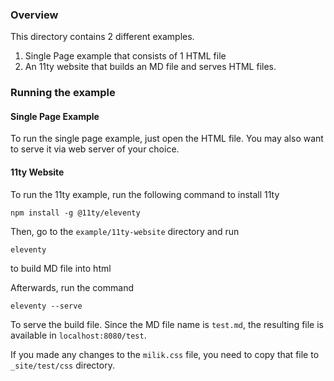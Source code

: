 ### Overview
This directory contains 2 different examples. 
1. Single Page example that consists of 1 HTML file
2. An 11ty website that builds an MD file and serves HTML files.

### Running the example
#### Single Page Example
To run the single page example, just open the HTML file. You may also want to serve it via web server of your choice.

#### 11ty Website
To run the 11ty example, run the following command to install 11ty

```
npm install -g @11ty/eleventy
```

Then, go to the `example/11ty-website` directory and run

```
eleventy
```

to build MD file into html

Afterwards, run the command 

```
eleventy --serve
```

To serve the build file. Since the MD file name is `test.md`, the resulting file is available in `localhost:8080/test`. 

If you made any changes to the `milik.css` file, you need to copy that file to `_site/test/css` directory.